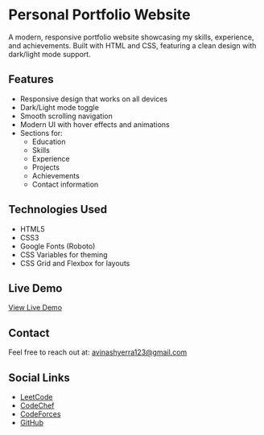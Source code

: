 # Personal Portfolio Website

A modern, responsive portfolio website showcasing my skills, experience, and achievements. Built with HTML and CSS, featuring a clean design with dark/light mode support.

## Features

- Responsive design that works on all devices
- Dark/Light mode toggle
- Smooth scrolling navigation
- Modern UI with hover effects and animations
- Sections for:
  - Education
  - Skills
  - Experience
  - Projects
  - Achievements
  - Contact information

## Technologies Used

- HTML5
- CSS3
- Google Fonts (Roboto)
- CSS Variables for theming
- CSS Grid and Flexbox for layouts

## Live Demo

[View Live Demo](https://avinashyerra.github.io/portfolio)

## Contact

Feel free to reach out at: avinashyerra123@gmail.com

## Social Links

- [LeetCode](https://leetcode.com/avinashyerra/)
- [CodeChef](https://www.codechef.com/users/avinashyerra)
- [CodeForces](https://codeforces.com/profile/avinashyerra)
- [GitHub](https://github.com/AvinashYerra) 